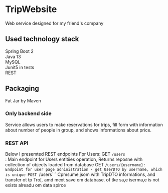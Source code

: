 # TripWebsite
Web service designed for my friend's company

## Used technology stack
Spring Boot 2<br>
Java 13<br>
MySQL<br>
Junit5 in tests<br>
REST<br>

## Packaging
Fat Jar by Maven

### Only backend side

Service allows users to make reservations for trips, fill form with information about number of people in group, and shows informations about price.

### REST API<br>
Below I presemted REST endpoints 
Fpr Users:
GET ```/users```<br> : Main endpoint for Users entitiies operation, Returns reposne with collection of objects loaded from database
GET ```/users/{username}: Endpoint for user page adninistration - get UserDTO by username, which is unique
POST ```/users``` Cpmsume jsom with TripDTO informations, and transfer ot tp Tro[. amd mext save om database. of tke sa,e iserma,e is not exists alreadu om data spirce
